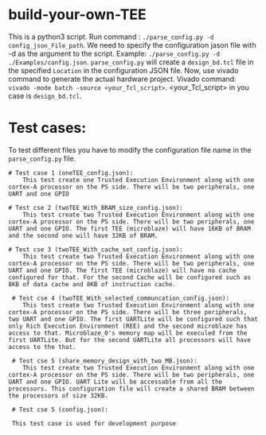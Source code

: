 # build-your-own-TEE
This is a python3 script. Run command : `./parse_config.py -d config_json_File_path`. We need to specify the configuration jason file with -d as the argument to the script. Example: `./parse_config.py -d ./Examples/config.json`. `parse_config.py` will create a `design_bd.tcl` file in the specified `Location` in the configuration JSON file. Now, use vivado command to generate the actual hardware project.
Vivado command: `vivado -mode batch -source <your_Tcl_script>`. <your_Tcl_script> in you case is `design_bd.tcl`.

# Test cases:
To test different files you have to modify the configuration file name in the `parse_config.py` file.

    # Test case 1 (oneTEE_config.json):
        This test create one Trusted Execution Environment along with one cortex-A processor on the PS side. There will be two peripherals, one UART and one GPIO
    
    # Test cse 2 (twoTEE_With_BRAM_size_config.json):
        This test create two Trusted Execution Environment along with one cortex-A processor on the PS side. There will be two peripherals, one UART and one GPIO. The first TEE (microblaze) will have 16KB of BRAM and the second one will have 32KB of BRAM.
    
    # Test cse 3 (twoTEE_With_cache_set_config.json):
        This test create two Trusted Execution Environment along with one cortex-A processor on the PS side. There will be two peripherals, one UART and one GPIO. The first TEE (microblaze) will have no cache configured for that. For the second Cache will be configured such as 8KB of data cache and 8KB of instruction cache.
    
     # Test cse 4 (twoTEE_With_selected_communcation_config.json):
        This test create two Trusted Execution Environment along with one cortex-A processor on the PS side. There will be three peripherals, two UART and one GPIO. The first UARTLite will be configured such that only Rich Execution Environment (REE) and the second microblaze has access to that. Microblaze_0's memory map will be execuled from the first UARTLite. But for the second UARTLite all processors will have access to the that.
    
     # Test cse 5 (share_memory_design_with_two_MB.json):
        This test create two Trusted Execution Environment along with one cortex-A processor on the PS side. There will be two peripherals, one UART and one GPIO. UART Lite will be accessable from all the processors. This configuration file will create a shared BRAM between the processors of size 32KB.
    
     # Test cse 5 (config.json):
    
     This test case is used for development purpose
